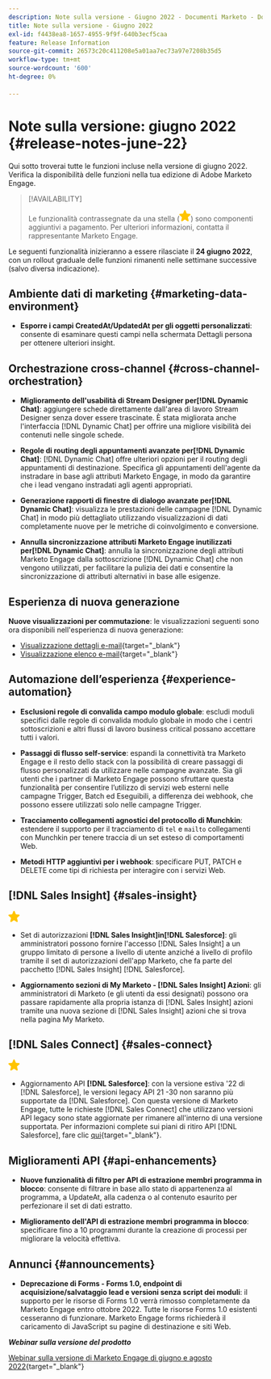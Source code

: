 ```yaml
---
description: Note sulla versione - Giugno 2022 - Documenti Marketo - Documentazione del prodotto
title: Note sulla versione - Giugno 2022
exl-id: f4438ea8-1657-4955-9f9f-640b3ecf5caa
feature: Release Information
source-git-commit: 26573c20c411208e5a01aa7ec73a97e7208b35d5
workflow-type: tm+mt
source-wordcount: '600'
ht-degree: 0%

---
```


# Note sulla versione: giugno 2022 {#release-notes-june-22}

Qui sotto troverai tutte le funzioni incluse nella versione di giugno 2022. Verifica la disponibilità delle funzioni nella tua edizione di Adobe Marketo Engage.

>[!AVAILABILITY]
>
>Le funzionalità contrassegnate da una stella (![stella](assets/yellow-star.png)) sono componenti aggiuntivi a pagamento. Per ulteriori informazioni, contatta il rappresentante Marketo Engage.

Le seguenti funzionalità inizieranno a essere rilasciate il **24 giugno 2022**, con un rollout graduale delle funzioni rimanenti nelle settimane successive (salvo diversa indicazione).

## Ambiente dati di marketing {#marketing-data-environment}

* **Esporre i campi CreatedAt/UpdatedAt per gli oggetti personalizzati**: consente di esaminare questi campi nella schermata Dettagli persona per ottenere ulteriori insight.

## Orchestrazione cross-channel {#cross-channel-orchestration}

* **Miglioramento dell&#39;usabilità di Stream Designer per[!DNL Dynamic Chat]**: aggiungere schede direttamente dall&#39;area di lavoro Stream Designer senza dover essere trascinate. È stata migliorata anche l&#39;interfaccia [!DNL Dynamic Chat] per offrire una migliore visibilità dei contenuti nelle singole schede.

* **Regole di routing degli appuntamenti avanzate per[!DNL Dynamic Chat]**: [!DNL Dynamic Chat] offre ulteriori opzioni per il routing degli appuntamenti di destinazione. Specifica gli appuntamenti dell&#39;agente da instradare in base agli attributi Marketo Engage, in modo da garantire che i lead vengano instradati agli agenti appropriati.

* **Generazione rapporti di finestre di dialogo avanzate per[!DNL Dynamic Chat]**: visualizza le prestazioni delle campagne [!DNL Dynamic Chat] in modo più dettagliato utilizzando visualizzazioni di dati completamente nuove per le metriche di coinvolgimento e conversione.

* **Annulla sincronizzazione attributi Marketo Engage inutilizzati per[!DNL Dynamic Chat]**: annulla la sincronizzazione degli attributi Marketo Engage dalla sottoscrizione [!DNL Dynamic Chat] che non vengono utilizzati, per facilitare la pulizia dei dati e consentire la sincronizzazione di attributi alternativi in base alle esigenze.

## Esperienza di nuova generazione

**Nuove visualizzazioni per commutazione**: le visualizzazioni seguenti sono ora disponibili nell&#39;esperienza di nuova generazione:

* [Visualizzazione dettagli e-mail](/help/marketo/product-docs/marketo-engage-modern-ux/toggle-switch.md#email-details-view){target="_blank"}
* [Visualizzazione elenco e-mail](/help/marketo/product-docs/marketo-engage-modern-ux/toggle-switch.md#email-list-view){target="_blank"}

## Automazione dell’esperienza {#experience-automation}

* **Esclusioni regole di convalida campo modulo globale**: escludi moduli specifici dalle regole di convalida modulo globale in modo che i centri sottoscrizioni e altri flussi di lavoro business critical possano accettare tutti i valori.

* **Passaggi di flusso self-service**: espandi la connettività tra Marketo Engage e il resto dello stack con la possibilità di creare passaggi di flusso personalizzati da utilizzare nelle campagne avanzate. Sia gli utenti che i partner di Marketo Engage possono sfruttare questa funzionalità per consentire l’utilizzo di servizi web esterni nelle campagne Trigger, Batch ed Eseguibili, a differenza dei webhook, che possono essere utilizzati solo nelle campagne Trigger.

* **Tracciamento collegamenti agnostici del protocollo di Munchkin**: estendere il supporto per il tracciamento di `tel` e `mailto` collegamenti con Munchkin per tenere traccia di un set esteso di comportamenti Web.

* **Metodi HTTP aggiuntivi per i webhook**: specificare PUT, PATCH e DELETE come tipi di richiesta per interagire con i servizi Web.

## [!DNL Sales Insight] {#sales-insight}

![(stella)](assets/yellow-star.png)

* Set di autorizzazioni **[!DNL Sales Insight]in[!DNL Salesforce]**: gli amministratori possono fornire l&#39;accesso [!DNL Sales Insight] a un gruppo limitato di persone a livello di utente anziché a livello di profilo tramite il set di autorizzazioni dell&#39;app Marketo, che fa parte del pacchetto [!DNL Sales Insight] [!DNL Salesforce].

* **Aggiornamento sezioni di My Marketo - [!DNL Sales Insight] Azioni**: gli amministratori di Marketo (e gli utenti da essi designati) possono ora passare rapidamente alla propria istanza di [!DNL Sales Insight] azioni tramite una nuova sezione di [!DNL Sales Insight] azioni che si trova nella pagina My Marketo.

## [!DNL Sales Connect] {#sales-connect}

![(stella)](assets/yellow-star.png)

* Aggiornamento API **[!DNL Salesforce]**: con la versione estiva &#39;22 di [!DNL Salesforce], le versioni legacy API 21 -30 non saranno più supportate da [!DNL Salesforce]. Con questa versione di Marketo Engage, tutte le richieste [!DNL Sales Connect] che utilizzano versioni API legacy sono state aggiornate per rimanere all&#39;interno di una versione supportata. Per informazioni complete sui piani di ritiro API [!DNL Salesforce], fare clic [qui](https://help.salesforce.com/s/articleView?language=en_US&type=1&id=000354473){target="_blank"}.

## Miglioramenti API {#api-enhancements}

* **Nuove funzionalità di filtro per API di estrazione membri programma in blocco**: consente di filtrare in base allo stato di appartenenza al programma, a UpdateAt, alla cadenza o al contenuto esaurito per perfezionare il set di dati estratto.

* **Miglioramento dell&#39;API di estrazione membri programma in blocco**: specificare fino a 10 programmi durante la creazione di processi per migliorare la velocità effettiva.

## Annunci {#announcements}

* **Deprecazione di Forms - Forms 1.0, endpoint di acquisizione/salvataggio lead e versioni senza script dei moduli**: il supporto per le risorse di Forms 1.0 verrà rimosso completamente da Marketo Engage entro ottobre 2022. Tutte le risorse Forms 1.0 esistenti cesseranno di funzionare. Marketo Engage forms richiederà il caricamento di JavaScript su pagine di destinazione e siti Web.

**_Webinar sulla versione del prodotto_**

[Webinar sulla versione di Marketo Engage di giugno e agosto 2022](https://engage.marketo.com/2022_June_August_Release_Webinar_OnDemandPage.html){target="_blank"}
